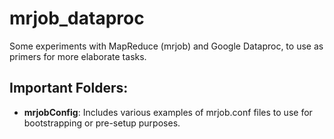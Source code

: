 # mrjob_dataproc
Some experiments with MapReduce (mrjob) and Google Dataproc, to use as primers for more elaborate tasks.

## Important Folders:

* **mrjobConfig**: Includes various examples of mrjob.conf files to use for bootstrapping or pre-setup purposes.

